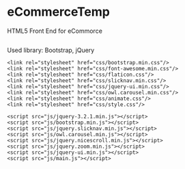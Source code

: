# eCommerceTemp
HTML5 Front End for eCommorce

<img src=''></img>

Used library:
  Bootstrap, jQuery

<!-- Google Font -->
  <link href="https://fonts.googleapis.com/css?family=Josefin+Sans:300,300i,400,400i,700,700i" rel="stylesheet">

<!-- Stylesheets -->
	<link rel="stylesheet" href="css/bootstrap.min.css"/>
	<link rel="stylesheet" href="css/font-awesome.min.css"/>
	<link rel="stylesheet" href="css/flaticon.css"/>
	<link rel="stylesheet" href="css/slicknav.min.css"/>
	<link rel="stylesheet" href="css/jquery-ui.min.css"/>
	<link rel="stylesheet" href="css/owl.carousel.min.css"/>
	<link rel="stylesheet" href="css/animate.css"/>
	<link rel="stylesheet" href="css/style.css"/>
  
<!--====== Javascripts & Jquery ======-->
	<script src="js/jquery-3.2.1.min.js"></script>
	<script src="js/bootstrap.min.js"></script>
	<script src="js/jquery.slicknav.min.js"></script>
	<script src="js/owl.carousel.min.js"></script>
	<script src="js/jquery.nicescroll.min.js"></script>
	<script src="js/jquery.zoom.min.js"></script>
	<script src="js/jquery-ui.min.js"></script>
	<script src="js/main.js"></script>
